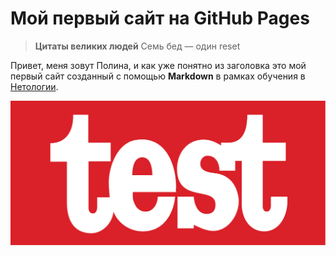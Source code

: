 # Мой первый сайт на GitHub Pages

> **Цитаты великих людей**
    Семь бед — один reset

Привет, меня зовут Полина, и как уже понятно из заголовка это мой первый сайт созданный с помощью **Markdown** в рамках обучения в [Нетологии](https://netology.ru/).


![Just test it](/Test-Logo.png "Just test it")
